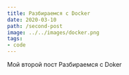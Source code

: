 ```yaml
---
title: Разбираемся с Docker
date: 2020-03-10
path: /second-post
image: ../../images/docker.png
tags: 
- code
---
```

Мой второй пост
Разбираемся с Doker